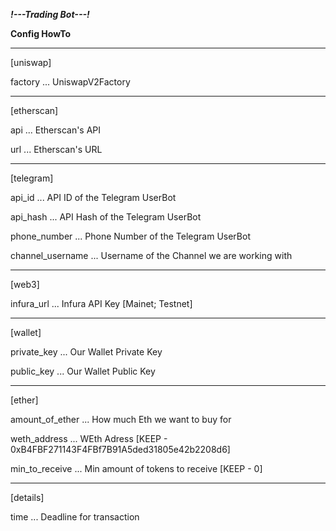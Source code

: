 _**!---Trading Bot---!**_



**Config HowTo**

---

[uniswap]

factory ... UniswapV2Factory

---
[etherscan]

api ... Etherscan's API

url ... Etherscan's URL

---

[telegram]

api_id ... API ID of the Telegram UserBot

api_hash ... API Hash of the Telegram UserBot

phone_number ... Phone Number of the Telegram UserBot

channel_username ... Username of the Channel we are working with

---

[web3]

infura_url ... Infura API Key [Mainet; Testnet]

---

[wallet]

private_key ... Our Wallet Private Key

public_key ... Our Wallet Public Key

---

[ether]

amount_of_ether ... How much Eth we want to buy for

weth_address ... WEth Adress [KEEP - 0xB4FBF271143F4FBf7B91A5ded31805e42b2208d6]

min_to_receive ... Min amount of tokens to receive [KEEP - 0]

---

[details]

time ... Deadline for transaction